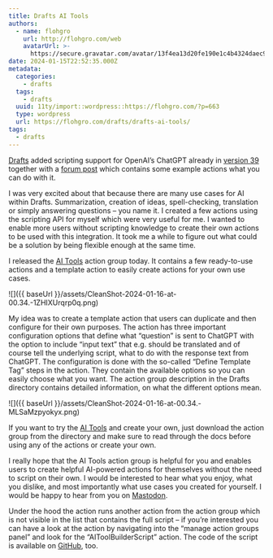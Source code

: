 ```yaml
---
title: Drafts AI Tools
authors:
  - name: flohgro
    url: http://flohgro.com/web
    avatarUrl: >-
      https://secure.gravatar.com/avatar/13f4ea13d20fe190e1c4b4324daec918?s=96&d=mm&r=g
date: 2024-01-15T22:52:35.000Z
metadata:
  categories:
    - drafts
  tags:
    - drafts
  uuid: 11ty/import::wordpress::https://flohgro.com/?p=663
  type: wordpress
  url: https://flohgro.com/drafts/drafts-ai-tools/
tags:
  - drafts
---
```

[Drafts](https://getdrafts.com) added scripting support for OpenAI’s ChatGPT already in [version 39](https://docs.getdrafts.com/changelog/#390) together with a [forum post](https://forums.getdrafts.com/t/using-openai-chatgpt-with-drafts/14221) which contains some example actions what you can do with it.

I was very excited about that because there are many use cases for AI within Drafts. Summarization, creation of ideas, spell-checking, translation or simply answering questions – you name it. I created a few actions using the scripting API for myself which were very useful for me. I wanted to enable more users without scripting knowledge to create their own actions to be used with this integration. It took me a while to figure out what could be a solution by being flexible enough at the same time.

I released the [AI Tools](https://directory.getdrafts.com/g/2PG) action group today. It contains a few ready-to-use actions and a template action to easily create actions for your own use cases.

![]({{ baseUrl }}/assets/CleanShot-2024-01-16-at-00.34.-1ZHIXUrqrp0q.png)

My idea was to create a template action that users can duplicate and then configure for their own purposes. The action has three important configuration options that define what “question” is sent to ChatGPT with the option to include “input text” that e.g. should be translated and of course tell the underlying script, what to do with the response text from ChatGPT. The configuration is done with the so-called “Define Template Tag” steps in the action. They contain the available options so you can easily choose what you want. The action group description in the Drafts directory contains detailed information, on what the different options mean.

![]({{ baseUrl }}/assets/CleanShot-2024-01-16-at-00.34.-MLSaMzpyokyx.png)

If you want to try the [AI Tools](https://directory.getdrafts.com/g/2PG) and create your own, just download the action group from the directory and make sure to read through the docs before using any of the actions or create your own.

I really hope that the AI Tools action group is helpful for you and enables users to create helpful AI-powered actions for themselves without the need to script on their own. I would be interested to hear what you enjoy, what you dislike, and most importantly what use cases you created for yourself. I would be happy to hear from you on [Mastodon](https://social.lol/@flohgro/111761185368113113).

Under the hood the action runs another action from the action group which is not visible in the list that contains the full script – if you’re interested you can have a look at the action by navigating into the “manage action groups panel” and look for the “AIToolBuilderScript” action. The code of the script is available on [GitHub](https://github.com/FlohGro-dev/drafts-actions/blob/main/aiToolBuilder.js), too.